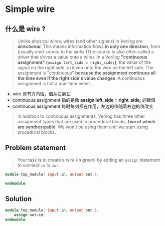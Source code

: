 # Simple wire

## 什么是 wire ?

> Unlike physical wires, wires (and other signals) in Verilog are ***directional***. This means information flows **in only one direction**, from (usually one) *source* to the *sinks* (The source is also often called a *driver* that *drives* a value onto a wire). In a Verilog **"continuous assignment" (`assign left_side = right_side;`)**, the value of the signal on the right side is driven onto the wire on the left side. The assignment is "continuous" **because the assignment continues all the time even if the right side's value changes**. A continuous assignment is not a one-time event.

* wire 具有方向性，值从右到左
* continuous assignment 指的是像 **assign left_side = right_side;** 的赋值
* continuous assignment 每时每刻都在作用，左边的值随着右边的值改变

> In addition to continuous assignments, Verilog has three other assignment types that are used in procedural blocks, **two of which are synthesizable**. We won't be using them until we start using procedural blocks.

## Problem statement

>  Your task is to create a wire (in green) by adding an `assign` statement to connect `in` to `out`. 

```verilog
module top_module( input in, output out );

endmodule
```

## Solution

```verilog
module top_module( input in, output out );
	assign out=in;
endmodule
```

